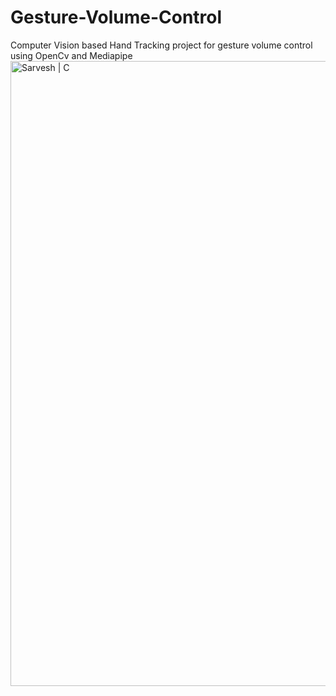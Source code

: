 # Gesture-Volume-Control
Computer Vision based Hand Tracking project for gesture volume control using OpenCv and Mediapipe
<img align="left" src="https://raw.githubusercontent.com/SarveshD7/Gesture-Volume-Control/main/HandLandmarks.png" alt="Sarvesh | C" width="1000px"/>
